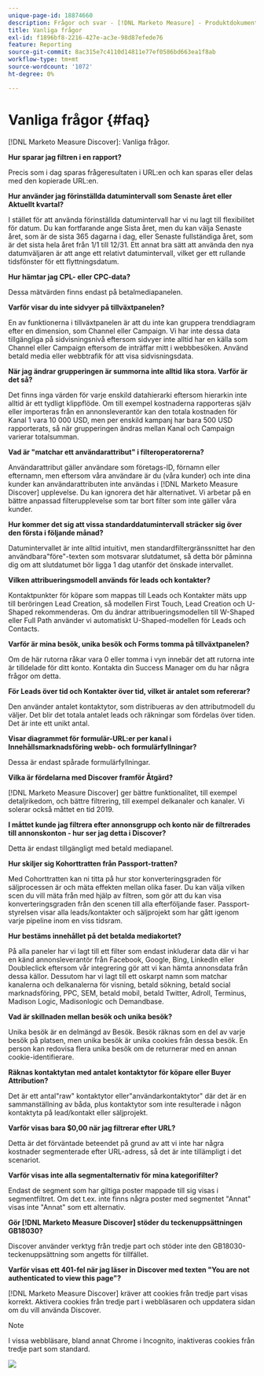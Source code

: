 ```yaml
---
unique-page-id: 18874660
description: Frågor och svar - [!DNL Marketo Measure] - Produktdokumentation
title: Vanliga frågor
exl-id: f1896bf8-2216-427e-ac3e-98d87efede76
feature: Reporting
source-git-commit: 8ac315e7c4110d14811e77ef0586bd663ea1f8ab
workflow-type: tm+mt
source-wordcount: '1072'
ht-degree: 0%

---
```


# Vanliga frågor {#faq}

[!DNL Marketo Measure Discover]: Vanliga frågor.

**Hur sparar jag filtren i en rapport?**

Precis som i dag sparas frågeresultaten i URL:en och kan sparas eller delas med den kopierade URL:en.

**Hur använder jag förinställda datumintervall som Senaste året eller Aktuellt kvartal?**

I stället för att använda förinställda datumintervall har vi nu lagt till flexibilitet för datum. Du kan fortfarande ange Sista året, men du kan välja Senaste året, som är de sista 365 dagarna i dag, eller Senaste fullständiga året, som är det sista hela året från 1/1 till 12/31. Ett annat bra sätt att använda den nya datumväljaren är att ange ett relativt datumintervall, vilket ger ett rullande tidsfönster för ett flyttningsdatum.

**Hur hämtar jag CPL- eller CPC-data?**

Dessa mätvärden finns endast på betalmediapanelen.

**Varför visar du inte sidvyer på tillväxtpanelen?**

En av funktionerna i tillväxtpanelen är att du inte kan gruppera trenddiagram efter en dimension, som Channel eller Campaign. Vi har inte dessa data tillgängliga på sidvisningsnivå eftersom sidvyer inte alltid har en källa som Channel eller Campaign eftersom de inträffar mitt i webbbesöken. Använd betald media eller webbtrafik för att visa sidvisningsdata.

**När jag ändrar grupperingen är summorna inte alltid lika stora. Varför är det så?**

Det finns inga värden för varje enskild datahierarki eftersom hierarkin inte alltid är ett tydligt klippflöde. Om till exempel kostnaderna rapporteras själv eller importeras från en annonsleverantör kan den totala kostnaden för Kanal 1 vara 10 000 USD, men per enskild kampanj har bara 500 USD rapporterats, så när grupperingen ändras mellan Kanal och Campaign varierar totalsumman.

**Vad är &quot;matchar ett användarattribut&quot; i filteroperatorerna?**

Användarattribut gäller användare som företags-ID, förnamn eller efternamn, men eftersom våra användare är du (våra kunder) och inte dina kunder kan användarattributen inte användas i [!DNL Marketo Measure Discover] upplevelse. Du kan ignorera det här alternativet. Vi arbetar på en bättre anpassad filterupplevelse som tar bort filter som inte gäller våra kunder.

**Hur kommer det sig att vissa standarddatumintervall sträcker sig över den första i följande månad?**

Datumintervallet är inte alltid intuitivt, men standardfiltergränssnittet har den användbara&quot;före&quot;-texten som motsvarar slutdatumet, så detta bör påminna dig om att slutdatumet bör ligga 1 dag utanför det önskade intervallet.

**Vilken attribueringsmodell används för leads och kontakter?**

Kontaktpunkter för köpare som mappas till Leads och Kontakter mäts upp till beröringen Lead Creation, så modellen First Touch, Lead Creation och U-Shaped rekommenderas. Om du ändrar attribueringsmodellen till W-Shaped eller Full Path använder vi automatiskt U-Shaped-modellen för Leads och Contacts.

**Varför är mina besök, unika besök och Forms tomma på tillväxtpanelen?**

Om de här rutorna råkar vara 0 eller tomma i vyn innebär det att rutorna inte är tilldelade för ditt konto. Kontakta din Success Manager om du har några frågor om detta.

**För Leads över tid och Kontakter över tid, vilket är antalet som refererar?**

Den använder antalet kontaktytor, som distribueras av den attributmodell du väljer. Det blir det totala antalet leads och räkningar som fördelas över tiden. Det är inte ett unikt antal.

**Visar diagrammet för formulär-URL:er per kanal i Innehållsmarknadsföring webb- och formulärfyllningar?**

Dessa är endast spårade formulärfyllningar.

**Vilka är fördelarna med Discover framför Åtgärd?**

[!DNL Marketo Measure Discover] ger bättre funktionalitet, till exempel detaljrikedom, och bättre filtrering, till exempel delkanaler och kanaler. Vi solerar också måttet en tid 2019.

**I måttet kunde jag filtrera efter annonsgrupp och konto när de filtrerades till annonskonton - hur ser jag detta i Discover?**

Detta är endast tillgängligt med betald mediapanel.

**Hur skiljer sig Kohorttratten från Passport-tratten?**

Med Cohorttratten kan ni titta på hur stor konverteringsgraden för säljprocessen är och mäta effekten mellan olika faser. Du kan välja vilken scen du vill mäta från med hjälp av filtren, som gör att du kan visa konverteringsgraden från den scenen till alla efterföljande faser. Passport-styrelsen visar alla leads/kontakter och säljprojekt som har gått igenom varje pipeline inom en viss tidsram.

**Hur bestäms innehållet på det betalda mediakortet?**

På alla paneler har vi lagt till ett filter som endast inkluderar data där vi har en känd annonsleverantör från Facebook, Google, Bing, LinkedIn eller Doubleclick eftersom vår integrering gör att vi kan hämta annonsdata från dessa källor. Dessutom har vi lagt till ett oskarpt namn som matchar kanalerna och delkanalerna för visning, betald sökning, betald social marknadsföring, PPC, SEM, betald mobil, betald Twitter, Adroll, Terminus, Madison Logic, Madisonlogic och Demandbase.

**Vad är skillnaden mellan besök och unika besök?**

Unika besök är en delmängd av Besök. Besök räknas som en del av varje besök på platsen, men unika besök är unika cookies från dessa besök. En person kan redovisa flera unika besök om de returnerar med en annan cookie-identifierare.

**Räknas kontaktytan med antalet kontaktytor för köpare eller Buyer Attribution?**

Det är ett antal&quot;raw&quot; kontaktytor eller&quot;användarkontaktytor&quot; där det är en sammanställning av båda, plus kontaktytor som inte resulterade i någon kontaktyta på lead/kontakt eller säljprojekt.

**Varför visas bara $0,00 när jag filtrerar efter URL?**

Detta är det förväntade beteendet på grund av att vi inte har några kostnader segmenterade efter URL-adress, så det är inte tillämpligt i det scenariot.

**Varför visas inte alla segmentalternativ för mina kategorifilter?**

Endast de segment som har giltiga poster mappade till sig visas i segmentfiltret. Om det t.ex. inte finns några poster med segmentet &quot;Annat&quot; visas inte &quot;Annat&quot; som ett alternativ.

**Gör [!DNL Marketo Measure Discover] stöder du teckenuppsättningen GB18030?**

Discover använder verktyg från tredje part och stöder inte den GB18030-teckenuppsättning som angetts för tillfället.

**Varför visas ett 401-fel när jag läser in Discover med texten &quot;You are not authenticated to view this page&quot;?**

[!DNL Marketo Measure Discover] kräver att cookies från tredje part visas korrekt. Aktivera cookies från tredje part i webbläsaren och uppdatera sidan om du vill använda Discover.

>[!NOTE]
>
>I vissa webbläsare, bland annat Chrome i Incognito, inaktiveras cookies från tredje part som standard.

![](assets/faq-1.png)